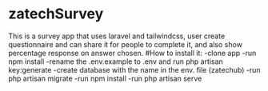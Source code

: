 # zatechSurvey
This is a survey app that uses laravel and tailwindcss, user create questionnaire and can share it for people to complete it, and also show percentage response on answer chosen.
#How to install it:
-clone app
-run npm install
-rename the .env.example to .env and run php artisan key:generate
-create database with the name in the env. file (zatechub)
-run php artisan migrate
-run npm install
-run php artisan serve
